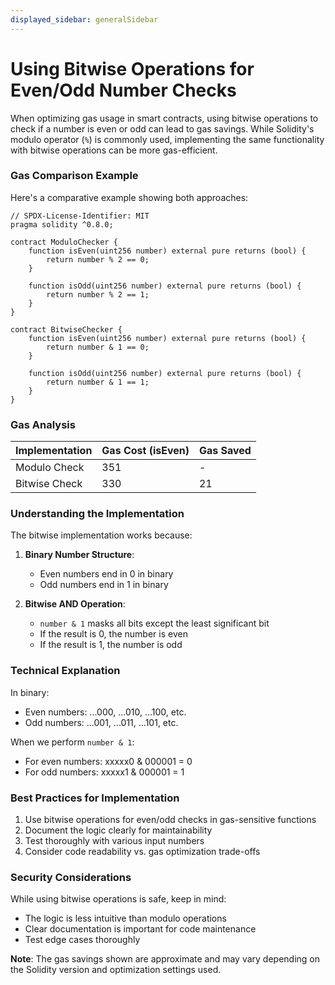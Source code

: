 ```yaml
---
displayed_sidebar: generalSidebar
---
```


# Using Bitwise Operations for Even/Odd Number Checks

When optimizing gas usage in smart contracts, using bitwise operations to check if a number is even or odd can lead to gas savings. While Solidity's modulo operator (`%`) is commonly used, implementing the same functionality with bitwise operations can be more gas-efficient.

### Gas Comparison Example

Here's a comparative example showing both approaches:

```solidity
// SPDX-License-Identifier: MIT
pragma solidity ^0.8.0;

contract ModuloChecker {
    function isEven(uint256 number) external pure returns (bool) {
        return number % 2 == 0;
    }
    
    function isOdd(uint256 number) external pure returns (bool) {
        return number % 2 == 1;
    }
}

contract BitwiseChecker {
    function isEven(uint256 number) external pure returns (bool) {
        return number & 1 == 0;
    }
    
    function isOdd(uint256 number) external pure returns (bool) {
        return number & 1 == 1;
    }
}
```

### Gas Analysis

| Implementation | Gas Cost (isEven) | Gas Saved |
| -------------- | ----------------- | --------- |
| Modulo Check   | 351               | -         |
| Bitwise Check  | 330               | 21        |

### Understanding the Implementation

The bitwise implementation works because:

1. **Binary Number Structure**:
   - Even numbers end in 0 in binary
   - Odd numbers end in 1 in binary

2. **Bitwise AND Operation**:
   - `number & 1` masks all bits except the least significant bit
   - If the result is 0, the number is even
   - If the result is 1, the number is odd

### Technical Explanation

In binary:
- Even numbers: ...000, ...010, ...100, etc.
- Odd numbers:  ...001, ...011, ...101, etc.

When we perform `number & 1`:
- For even numbers: xxxxx0 & 000001 = 0
- For odd numbers:  xxxxx1 & 000001 = 1

### Best Practices for Implementation

1. Use bitwise operations for even/odd checks in gas-sensitive functions
2. Document the logic clearly for maintainability
3. Test thoroughly with various input numbers
4. Consider code readability vs. gas optimization trade-offs

### Security Considerations

While using bitwise operations is safe, keep in mind:

- The logic is less intuitive than modulo operations
- Clear documentation is important for code maintenance
- Test edge cases thoroughly

**Note**: The gas savings shown are approximate and may vary depending on the Solidity version and optimization settings used.